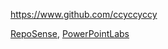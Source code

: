 
<!-- Give link to your github home page -->
<span id="github">https://www.github.com/ccyccyccy</span>

<!-- Give your internal and external projects related to the module -->
<span id="projects">[RepoSense](https://github.com/reposense/RepoSense), [PowerPointLabs](https://github.com/PowerPointLabs/PowerPointLabs)</span>